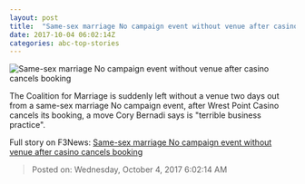 ```yaml
---
layout: post
title:  "Same-sex marriage No campaign event without venue after casino cancels booking"
date: 2017-10-04 06:02:14Z
categories: abc-top-stories
---
```


![Same-sex marriage No campaign event without venue after casino cancels booking](http://www.abc.net.au/news/image/8506556-1x1-700x700.jpg)

The Coalition for Marriage is suddenly left without a venue two days out from a same-sex marriage No campaign event, after Wrest Point Casino cancels its booking, a move Cory Bernadi says is "terrible business practice".


Full story on F3News: [Same-sex marriage No campaign event without venue after casino cancels booking](http://www.f3nws.com/n/jfvKkG)

> Posted on: Wednesday, October 4, 2017 6:02:14 AM
